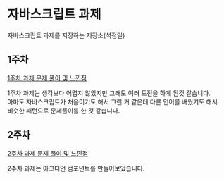 # 자바스크립트 과제

자바스크립트 과제를 저장하는 저장소(석정일)

## 1주차

[1주차 과제 문제 풀이 및 느낀점](./week_1/README.md)

1주차 과제는 생각보다 어렵지 않았지만 그래도 여러 도전을 하게 된것 같습니다.  
아마도 자바스크립트가 처음이기도 해서 그런 거 같은데 다른 언어를 배웠기도 해서  
비슷한 패턴으로 문제풀이를 한 것 같습니다.

## 2주차

[2주차 과제 문제 풀이 및 느낀점](./week_2/README.md)

2주차 과제는 아코디언 컴포넌트를 만들어보았습니다.